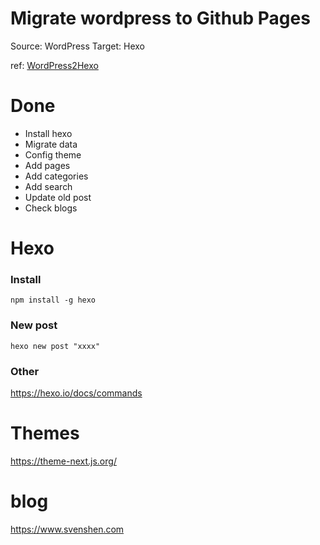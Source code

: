 # Migrate wordpress to Github Pages 
Source: WordPress
Target: Hexo

ref: [WordPress2Hexo](https://hexo.io/zh-cn/docs/migration#WordPress)
# Done
- Install hexo
- Migrate data
- Config theme
- Add pages
- Add categories
- Add search
- Update old post
- Check blogs

# Hexo

### Install 
```
npm install -g hexo
```

### New post 
```
hexo new post "xxxx"
```

### Other 
https://hexo.io/docs/commands

# Themes
https://theme-next.js.org/

# blog
https://www.svenshen.com
